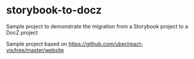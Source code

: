 # storybook-to-docz

Sample project to demonstrate the migration from a Storybook project to a DocZ project

Sample project based on https://github.com/uber/react-vis/tree/master/website
